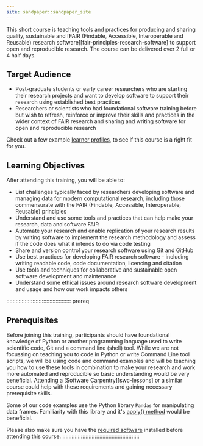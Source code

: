 ```yaml
---
site: sandpaper::sandpaper_site
---
```


This short course is teaching tools and practices for producing and sharing quality, 
sustainable and [FAIR (Findable, Accessible, Interoperable and Reusable) research software][fair-principles-research-software] 
to support open and reproducible research. 
The course can be delivered over 2 full or 4 half days.

## Target Audience

- Post-graduate students or early career researchers who are starting their research projects and want to develop software to support their research using established best practices
- Researchers or scientists who had foundational software training before but wish to refresh, reinforce or improve their skills and practices in the wider context of FAIR research and sharing and writing software for open and reproducible research 

Check out a few example [learner profiles](./profiles.html), to see if this course is a right fit for you.

## Learning Objectives

After attending this training, you will be able to:

- List challenges typically faced by researchers developing software and managing data for modern computational 
research, including those commensurate with the FAIR (Findable, Accessible, Interoperable, Reusable) principles
- Understand and use some tools and practices that can help make your research, data and software FAIR
- Automate your research and enable replication of your research results by writing software to implement the 
research methodology and assess if the code does what it intends to do via code testing
- Share and version control your research software using Git and GitHub
- Use best practices for developing FAIR research software - including writing readable code, 
code documentation, licencing and citation
- Use tools and techniques for collaborative and sustainable open software development and maintenance
- Understand some ethical issues around research software development and usage and how our work impacts others

::::::::::::::::::::::::::::::::::::::::::  prereq

## Prerequisites

Before joining this training, participants should have foundational knowledge of Python or another programming 
language used to write scientific code, Git and a command line (shell) tool. While we are not focussing on teaching you to code in Python or write Command Line tool scripts, we will be using code
and command examples and will be teaching you how to use these tools in combination to make your research and 
work more automated and reproducible so basic understanding would be very beneficial. 
Attending a [Software Carpentry][swc-lessons] or a similar course could help with these requirements and 
gaining necessary prerequisite skills. 

Some of our code examples use the Python library `Pandas` for manipulating data frames.
Familiarity with this library and it's [apply() method](pandas-apply-docs) would be beneficial.    

Please also make sure you have the [required software](../index.html#setup) installed before attending this course.
::::::::::::::::::::::::::::::::::::::::::::::::::
